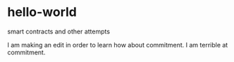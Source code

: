 # hello-world
smart contracts and other attempts

I am making an edit in order to learn how about commitment.
I am terrible at commitment.
